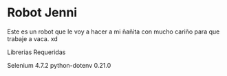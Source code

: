
# Robot Jenni

Este es un robot que le voy a hacer a mi ñañita con mucho cariño para que trabaje a vaca. xd

Librerias Requeridas

Selenium 4.7.2
python-dotenv 0.21.0

